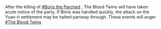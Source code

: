 After the killing of [#Boris the Parched](https://dnd.bkconnor.com/tools/world/world.php?id=4259) , The Blood Twins will have taken acute notice of the party. If Boris was handled quickly, the attack on the Yuan-ti settlement may be halted partway through. These events will anger [#The Blood Twins](https://dnd.bkconnor.com/tools/world/world.php?id=4164)